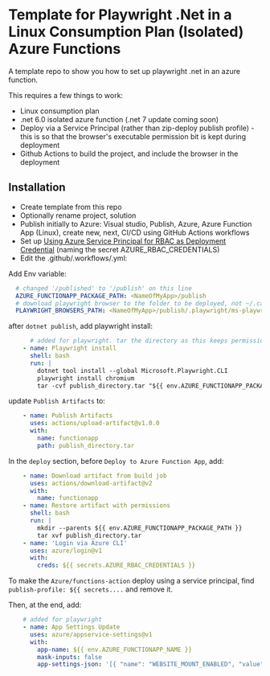 # Template for Playwright .Net in a Linux Consumption Plan (Isolated) Azure Functions

A template repo to show you how to set up playwright .net in an azure function.

This requires a few things to work:

* Linux consumption plan
* .net 6.0 isolated azure function (.net 7 update coming soon)
* Deploy via a Service Principal (rather than zip-deploy publish profile) - this is so that the browser's executable permission bit is kept during deployment
* Github Actions to build the project, and include the browser in the deployment

## Installation

* Create template from this repo
* Optionally rename project, solution
* Publish initially to Azure: Visual studio, Publish, Azure, Azure Function App (Linux), create new, next, CI/CD using GitHub Actions workflows
* Set up [Using Azure Service Principal for RBAC as Deployment Credential](https://github.com/Azure/functions-action#using-azure-service-principal-for-rbac-as-deployment-credential) (naming the secret AZURE_RBAC_CREDENTIALS)
* Edit the .github/.workflows/<yourProject>.yml:

Add Env variable:

```yaml
  # changed '/published' to '/publish' on this line
  AZURE_FUNCTIONAPP_PACKAGE_PATH: <NameOfMyApp>/publish
  # download playwright browser to the folder to be deployed, not ~/.cache/ms-playwright
  PLAYWRIGHT_BROWSERS_PATH: <NameOfMyApp>/publish/.playwright/ms-playwright
```

after `dotnet publish`, add playwright install:

```yaml
      # added for playwright. tar the directory as this keeps permission bits when publishing artifacts
    - name: Playwright install
      shell: bash
      run: |
        dotnet tool install --global Microsoft.Playwright.CLI
        playwright install chromium
        tar -cvf publish_directory.tar "${{ env.AZURE_FUNCTIONAPP_PACKAGE_PATH }}"
```

update `Publish Artifacts` to:

```yaml
    - name: Publish Artifacts
      uses: actions/upload-artifact@v1.0.0
      with:
        name: functionapp
        path: publish_directory.tar
```

In the `deploy` section, before `Deploy to Azure Function App`, add:

```yaml
    - name: Download artifact from build job
      uses: actions/download-artifact@v2
      with:
        name: functionapp
    - name: Restore artifact with permissions
      shell: bash
      run: |
        mkdir --parents ${{ env.AZURE_FUNCTIONAPP_PACKAGE_PATH }}
        tar xvf publish_directory.tar
    - name: 'Login via Azure CLI'
      uses: azure/login@v1
      with:
        creds: ${{ secrets.AZURE_RBAC_CREDENTIALS }}
```

To make the `Azure/functions-action` deploy using a service principal, find `publish-profile: ${{ secrets....` and remove it.

Then, at the end, add:

```yaml
    # added for playwright
    - name: App Settings Update
      uses: azure/appservice-settings@v1
      with:
        app-name: ${{ env.AZURE_FUNCTIONAPP_NAME }}
        mask-inputs: false
        app-settings-json: '[{ "name": "WEBSITE_MOUNT_ENABLED", "value": 1, "slotSetting": false }, { "name": "FUNCTIONS_WORKER_RUNTIME", "value": "dotnet-isolated", "slotSetting": false }, { "name": "PLAYWRIGHT_BROWSERS_PATH", "value": "/home/site/wwwroot/.playwright/ms-playwright", "slotSetting": false }]'
```